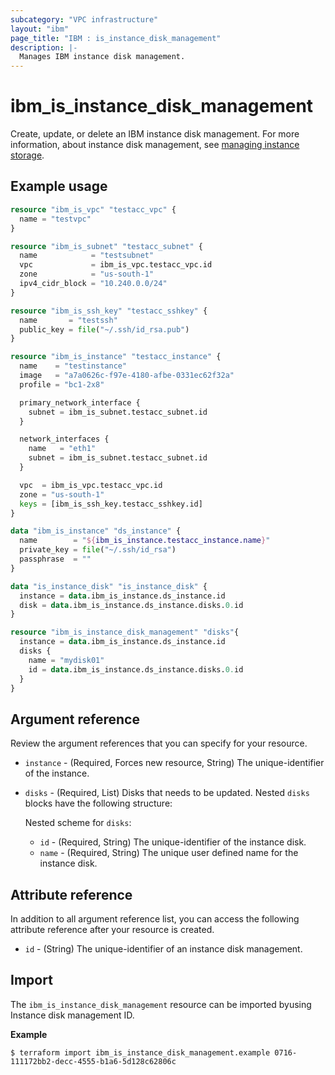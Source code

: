 ```yaml
---
subcategory: "VPC infrastructure"
layout: "ibm"
page_title: "IBM : is_instance_disk_management"
description: |-
  Manages IBM instance disk management.
---
```


# ibm_is_instance_disk_management
Create, update, or delete an IBM instance disk management. For more information, about instance disk management, see [managing instance storage](https://cloud.ibm.com/docs/vpc?topic=vpc-instance-storage-provisioning).

## Example usage

```terraform
resource "ibm_is_vpc" "testacc_vpc" {
  name = "testvpc"
}

resource "ibm_is_subnet" "testacc_subnet" {
  name            = "testsubnet"
  vpc             = ibm_is_vpc.testacc_vpc.id
  zone            = "us-south-1"
  ipv4_cidr_block = "10.240.0.0/24"
}

resource "ibm_is_ssh_key" "testacc_sshkey" {
  name       = "testssh"
  public_key = file("~/.ssh/id_rsa.pub")
}

resource "ibm_is_instance" "testacc_instance" {
  name    = "testinstance"
  image   = "a7a0626c-f97e-4180-afbe-0331ec62f32a"
  profile = "bc1-2x8"

  primary_network_interface {
    subnet = ibm_is_subnet.testacc_subnet.id
  }

  network_interfaces {
    name   = "eth1"
    subnet = ibm_is_subnet.testacc_subnet.id
  }

  vpc  = ibm_is_vpc.testacc_vpc.id
  zone = "us-south-1"
  keys = [ibm_is_ssh_key.testacc_sshkey.id]
}

data "ibm_is_instance" "ds_instance" {
  name        = "${ibm_is_instance.testacc_instance.name}"
  private_key = file("~/.ssh/id_rsa")
  passphrase  = ""
}

data "is_instance_disk" "is_instance_disk" {
  instance = data.ibm_is_instance.ds_instance.id
  disk = data.ibm_is_instance.ds_instance.disks.0.id
}

resource "ibm_is_instance_disk_management" "disks"{
  instance = data.ibm_is_instance.ds_instance.id
  disks {
    name = "mydisk01"
    id = data.ibm_is_instance.ds_instance.disks.0.id
  }
}
```

## Argument reference
Review the argument references that you can specify for your resource. 

- `instance` - (Required, Forces new resource, String) The unique-identifier of the instance.
- `disks` - (Required, List) Disks that needs to be updated. Nested `disks` blocks have the following structure:

  Nested scheme for `disks`:
  - `id` - (Required, String) The unique-identifier of the instance disk.
  - `name` - (Required, String) The unique user defined name for the instance disk.

## Attribute reference
In addition to all argument reference list, you can access the following attribute reference after your resource is created.

* `id` - (String) The unique-identifier of an instance disk management.

## Import

The `ibm_is_instance_disk_management` resource can be imported byusing Instance disk management ID.

**Example**

```
$ terraform import ibm_is_instance_disk_management.example 0716-111172bb2-decc-4555-b1a6-5d128c62806c
```
